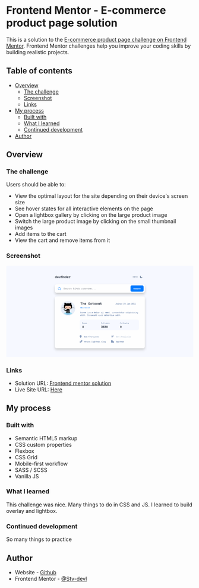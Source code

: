 # Frontend Mentor - E-commerce product page solution

This is a solution to the [E-commerce product page challenge on Frontend Mentor](https://www.frontendmentor.io/challenges/ecommerce-product-page-UPsZ9MJp6). Frontend Mentor challenges help you improve your coding skills by building realistic projects.

## Table of contents

- [Overview](#overview)
  - [The challenge](#the-challenge)
  - [Screenshot](#screenshot)
  - [Links](#links)
- [My process](#my-process)
  - [Built with](#built-with)
  - [What I learned](#what-i-learned)
  - [Continued development](#continued-development)
- [Author](#author)

## Overview

### The challenge

Users should be able to:

- View the optimal layout for the site depending on their device's screen size
- See hover states for all interactive elements on the page
- Open a lightbox gallery by clicking on the large product image
- Switch the large product image by clicking on the small thumbnail images
- Add items to the cart
- View the cart and remove items from it

### Screenshot

![](./Screenshot/ScreenshotFrontend%20Mentor%20GitHub%20user%20search%20app.png)

### Links

- Solution URL: [Frontend mentor solution](https://your-solution-url.com)
- Live Site URL: [Here](https://stv-devl.github.io/Ecommerce-product-page/)

## My process

### Built with

- Semantic HTML5 markup
- CSS custom properties
- Flexbox
- CSS Grid
- Mobile-first workflow
- SASS / SCSS
- Vanilla JS

### What I learned

This challenge was nice. Many things to do in CSS and JS.
I learned to build overlay and lightbox.

### Continued development

So many things to practice

## Author

- Website - [Github](https://github.com/Stv-devl)
- Frontend Mentor - [@Stv-devl](https://www.frontendmentor.io/profile/Stv-devl)
